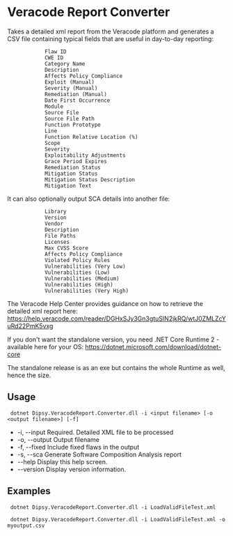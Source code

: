 # Veracode Report Converter
Takes a detailed xml report from the Veracode platform and generates a CSV file containing typical fields that are useful in day-to-day reporting:

                Flaw ID
                CWE ID
                Category Name
                Description
                Affects Policy Compliance
                Exploit (Manual)
                Severity (Manual)
                Remediation (Manual)
                Date First Occurrence
                Module
                Source File
                Source File Path
                Function Prototype
                Line
                Function Relative Location (%)
                Scope
                Severity
                Exploitability Adjustments
                Grace Period Expires
                Remediation Status
                Mitigation Status
                Mitigation Status Description
                Mitigation Text

It can also optionally output SCA details into another file:

                Library
                Version
                Vendor
                Description
                File Paths
                Licenses
                Max CVSS Score
                Affects Policy Compliance
                Violated Policy Rules
                Vulnerabilities (Very Low)
                Vulnerabilities (Low)
                Vulnerabilities (Medium)
                Vulnerabilities (High)
                Vulnerabilities (Very High)

The Veracode Help Center provides guidance on how to retrieve the detailed xml report here: https://help.veracode.com/reader/DGHxSJy3Gn3gtuSIN2jkRQ/wtJ0ZMLZcYuRd22PmK5vxg

If you don't want the standalone version, you need .NET Core Runtime 2 - available here for your OS: 
https://dotnet.microsoft.com/download/dotnet-core

The standalone release is as an exe but contains the whole Runtime as well, hence the size.

## Usage
``` dotnet Dipsy.VeracodeReport.Converter.dll -i <input filename> [-o <output filename>] [-f]```

* -i, --input     Required. Detailed XML file to be processed
* -o, --output    Output filename
* -f, --fixed     Include fixed flaws in the output
* -s, --sca       Generate Software Composition Analysis report
* --help          Display this help screen.
* --version       Display version information.

## Examples

``` dotnet Dipsy.VeracodeReport.Converter.dll -i LoadValidFileTest.xml```

``` dotnet Dipsy.VeracodeReport.Converter.dll -i LoadValidFileTest.xml -o myoutput.csv```
